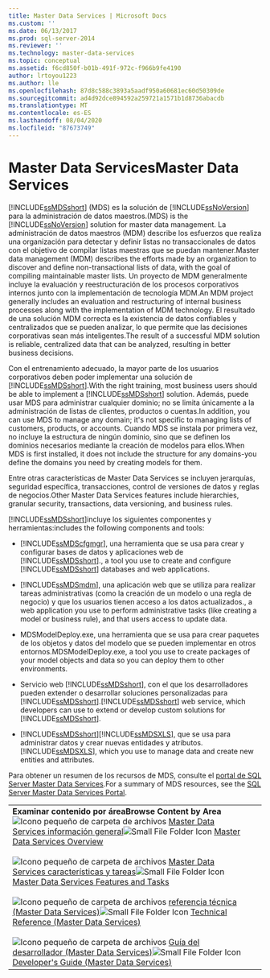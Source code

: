 ```yaml
---
title: Master Data Services | Microsoft Docs
ms.custom: ''
ms.date: 06/13/2017
ms.prod: sql-server-2014
ms.reviewer: ''
ms.technology: master-data-services
ms.topic: conceptual
ms.assetid: f6cd850f-b01b-491f-972c-f966b9fe4190
author: lrtoyou1223
ms.author: lle
ms.openlocfilehash: 87d8c588c3893a5aadf950a60681ec60d50309de
ms.sourcegitcommit: ad4d92dce894592a259721a1571b1d8736abacdb
ms.translationtype: MT
ms.contentlocale: es-ES
ms.lasthandoff: 08/04/2020
ms.locfileid: "87673749"
---
```

# <a name="master-data-services"></a><span data-ttu-id="57bc1-102">Master Data Services</span><span class="sxs-lookup"><span data-stu-id="57bc1-102">Master Data Services</span></span>
  [!INCLUDE[ssMDSshort](../includes/ssmdsshort-md.md)] <span data-ttu-id="57bc1-103">(MDS) es la solución de [!INCLUDE[ssNoVersion](../includes/ssnoversion-md.md)] para la administración de datos maestros.</span><span class="sxs-lookup"><span data-stu-id="57bc1-103">(MDS) is the [!INCLUDE[ssNoVersion](../includes/ssnoversion-md.md)] solution for master data management.</span></span> <span data-ttu-id="57bc1-104">La administración de datos maestros (MDM) describe los esfuerzos que realiza una organización para detectar y definir listas no transaccionales de datos con el objetivo de compilar listas maestras que se puedan mantener.</span><span class="sxs-lookup"><span data-stu-id="57bc1-104">Master data management (MDM) describes the efforts made by an organization to discover and define non-transactional lists of data, with the goal of compiling maintainable master lists.</span></span> <span data-ttu-id="57bc1-105">Un proyecto de MDM generalmente incluye la evaluación y reestructuración de los procesos corporativos internos junto con la implementación de tecnología MDM.</span><span class="sxs-lookup"><span data-stu-id="57bc1-105">An MDM project generally includes an evaluation and restructuring of internal business processes along with the implementation of MDM technology.</span></span> <span data-ttu-id="57bc1-106">El resultado de una solución MDM correcta es la existencia de datos confiables y centralizados que se pueden analizar, lo que permite que las decisiones corporativas sean más inteligentes.</span><span class="sxs-lookup"><span data-stu-id="57bc1-106">The result of a successful MDM solution is reliable, centralized data that can be analyzed, resulting in better business decisions.</span></span>

 <span data-ttu-id="57bc1-107">Con el entrenamiento adecuado, la mayor parte de los usuarios corporativos deben poder implementar una solución de [!INCLUDE[ssMDSshort](../includes/ssmdsshort-md.md)].</span><span class="sxs-lookup"><span data-stu-id="57bc1-107">With the right training, most business users should be able to implement a [!INCLUDE[ssMDSshort](../includes/ssmdsshort-md.md)] solution.</span></span> <span data-ttu-id="57bc1-108">Además, puede usar MDS para administrar cualquier dominio; no se limita únicamente a la administración de listas de clientes, productos o cuentas.</span><span class="sxs-lookup"><span data-stu-id="57bc1-108">In addition, you can use MDS to manage any domain; it's not specific to managing lists of customers, products, or accounts.</span></span> <span data-ttu-id="57bc1-109">Cuando MDS se instala por primera vez, no incluye la estructura de ningún dominio, sino que se definen los dominios necesarios mediante la creación de modelos para ellos.</span><span class="sxs-lookup"><span data-stu-id="57bc1-109">When MDS is first installed, it does not include the structure for any domains-you define the domains you need by creating models for them.</span></span>

 <span data-ttu-id="57bc1-110">Entre otras características de Master Data Services se incluyen jerarquías, seguridad específica, transacciones, control de versiones de datos y reglas de negocios.</span><span class="sxs-lookup"><span data-stu-id="57bc1-110">Other Master Data Services features include hierarchies, granular security, transactions, data versioning, and business rules.</span></span>

 [!INCLUDE[ssMDSshort](../includes/ssmdsshort-md.md)]<span data-ttu-id="57bc1-111">incluye los siguientes componentes y herramientas:</span><span class="sxs-lookup"><span data-stu-id="57bc1-111">includes the following components and tools:</span></span>

-   [!INCLUDE[ssMDScfgmgr](../includes/ssmdscfgmgr-md.md)]<span data-ttu-id="57bc1-112">, una herramienta que se usa para crear y configurar bases de datos y aplicaciones web de [!INCLUDE[ssMDSshort](../includes/ssmdsshort-md.md)].</span><span class="sxs-lookup"><span data-stu-id="57bc1-112">, a tool you use to create and configure [!INCLUDE[ssMDSshort](../includes/ssmdsshort-md.md)] databases and web applications.</span></span>

-   [!INCLUDE[ssMDSmdm](../includes/ssmdsmdm-md.md)]<span data-ttu-id="57bc1-113">, una aplicación web que se utiliza para realizar tareas administrativas (como la creación de un modelo o una regla de negocio) y que los usuarios tienen acceso a los datos actualizados.</span><span class="sxs-lookup"><span data-stu-id="57bc1-113">, a web application you use to perform administrative tasks (like creating a model or business rule), and that users access to update data.</span></span>

-   <span data-ttu-id="57bc1-114">MDSModelDeploy.exe, una herramienta que se usa para crear paquetes de los objetos y datos del modelo que se pueden implementar en otros entornos.</span><span class="sxs-lookup"><span data-stu-id="57bc1-114">MDSModelDeploy.exe, a tool you use to create packages of your model objects and data so you can deploy them to other environments.</span></span>

-   <span data-ttu-id="57bc1-115">Servicio web [!INCLUDE[ssMDSshort](../includes/ssmdsshort-md.md)], con el que los desarrolladores pueden extender o desarrollar soluciones personalizadas para [!INCLUDE[ssMDSshort](../includes/ssmdsshort-md.md)].</span><span class="sxs-lookup"><span data-stu-id="57bc1-115">[!INCLUDE[ssMDSshort](../includes/ssmdsshort-md.md)] web service, which developers can use to extend or develop custom solutions for [!INCLUDE[ssMDSshort](../includes/ssmdsshort-md.md)].</span></span>

-   [!INCLUDE[ssMDSshort](../includes/ssmdsshort-md.md)]<span data-ttu-id="57bc1-116">[!INCLUDE[ssMDSXLS](../includes/ssmdsxls-md.md)], que se usa para administrar datos y crear nuevas entidades y atributos.</span><span class="sxs-lookup"><span data-stu-id="57bc1-116">[!INCLUDE[ssMDSXLS](../includes/ssmdsxls-md.md)], which you use to manage data and create new entities and attributes.</span></span>

 <span data-ttu-id="57bc1-117">Para obtener un resumen de los recursos de MDS, consulte el [portal de SQL Server Master Data Services](https://go.microsoft.com/fwlink/?LinkID=214272).</span><span class="sxs-lookup"><span data-stu-id="57bc1-117">For a summary of MDS resources, see the [SQL Server Master Data Services Portal](https://go.microsoft.com/fwlink/?LinkID=214272).</span></span>

|||
|-|-|
|<span data-ttu-id="57bc1-118">**Examinar contenido por área**</span><span class="sxs-lookup"><span data-stu-id="57bc1-118">**Browse Content by Area**</span></span><br /> <span data-ttu-id="57bc1-119">![Icono pequeño de carpeta de archivos](../../2014/integration-services/media/filefolder-small.gif "Icono pequeño de carpeta de archivos") [Master Data Services información general](master-data-services-overview-mds.md)</span><span class="sxs-lookup"><span data-stu-id="57bc1-119">![Small File Folder Icon](../../2014/integration-services/media/filefolder-small.gif "Small File Folder Icon") [Master Data Services Overview](master-data-services-overview-mds.md)</span></span><br /><br /> <span data-ttu-id="57bc1-120">![Icono pequeño de carpeta de archivos](../../2014/integration-services/media/filefolder-small.gif "Icono pequeño de carpeta de archivos") [Master Data Services características y tareas](../../2014/master-data-services/master-data-services-features-and-tasks.md)</span><span class="sxs-lookup"><span data-stu-id="57bc1-120">![Small File Folder Icon](../../2014/integration-services/media/filefolder-small.gif "Small File Folder Icon") [Master Data Services Features and Tasks](../../2014/master-data-services/master-data-services-features-and-tasks.md)</span></span><br /><br /> <span data-ttu-id="57bc1-121">![Icono pequeño de carpeta de archivos](../../2014/integration-services/media/filefolder-small.gif "Icono pequeño de carpeta de archivos") [referencia técnica (Master Data Services)](technical-reference-master-data-services.md)</span><span class="sxs-lookup"><span data-stu-id="57bc1-121">![Small File Folder Icon](../../2014/integration-services/media/filefolder-small.gif "Small File Folder Icon") [Technical Reference (Master Data Services)](technical-reference-master-data-services.md)</span></span><br /><br /> <span data-ttu-id="57bc1-122">![Icono pequeño de carpeta de archivos](../../2014/integration-services/media/filefolder-small.gif "Icono pequeño de carpeta de archivos") [Guía del desarrollador (Master Data Services)](develop/master-data-services-developer-documentation.md)</span><span class="sxs-lookup"><span data-stu-id="57bc1-122">![Small File Folder Icon](../../2014/integration-services/media/filefolder-small.gif "Small File Folder Icon") [Developer's Guide (Master Data Services)](develop/master-data-services-developer-documentation.md)</span></span>||


